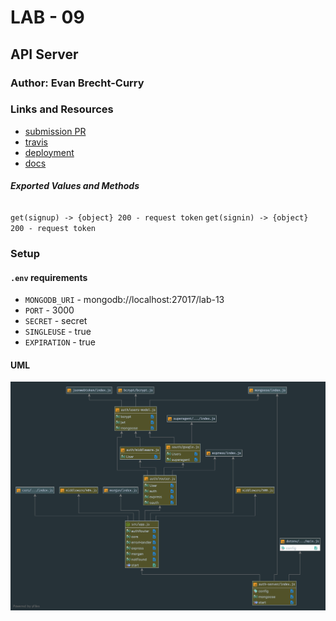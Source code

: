 # LAB - 09

 ## API Server

 ### Author: Evan Brecht-Curry

 ### Links and Resources
* [submission PR](https://github.com/evan-401-advanced-javascript/lab-13/pull/1)
* [travis](https://www.travis-ci.com/evan-401-advanced-javascript/lab-13/builds/125003436)
* [deployment](https://lab-13-tokens.herokuapp.com/) 
* [docs](http://localhost:3000/docs/)


 ##### Exported Values and Methods

 ###### 
`get(signup) -> {object} 200 - request token`
`get(signin) -> {object} 200 - request token`


### Setup
#### `.env` requirements
* `MONGODB_URI` - mongodb://localhost:27017/lab-13
* `PORT` - 3000
* `SECRET` - secret
* `SINGLEUSE` - true
* `EXPIRATION` - true


 #### UML
![UML](uml.png)